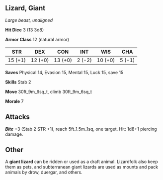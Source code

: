 ## Lizard, Giant

*Large beast, unaligned*

**Hit Dice** 3 (13 3d8)

**Armor Class** 12 (natural armor)

| STR     | DEX     | CON     | INT     | WIS     | CHA     |
|---------|---------|---------|---------|---------|---------|
| 15 (+1) | 12 (+0) | 13 (+0) |  2 (-2) | 10 (+0) |  5 (-1) |

**Saves** Physical 14, Evasion 15, Mental 15, Luck 15, save 15

**Skills** Stab 2

**Move** 30ft\_9m\_6sq\_t, climb 30ft\_9m\_6sq\_t

**Morale** 7

## Attacks

***Bite*** +3 (Stab 2 STR +1), reach 5ft\_1.5m\_1sq, one target. Hit: 1d8+1 piercing damage.

## Other

A **giant lizard** can be ridden or used as a draft animal. Lizardfolk also keep them as pets, and subterranean giant lizards are used as mounts and pack animals by drow, duergar, and others.

